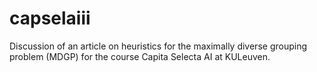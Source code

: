 capselaiii
==========

Discussion of an article on heuristics for the maximally diverse grouping problem (MDGP) for the course Capita Selecta AI at KULeuven.
